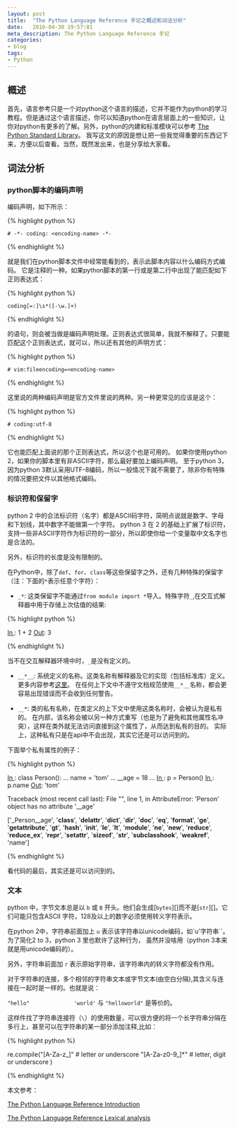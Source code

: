 ```yaml
---
layout: post
title:  "The Python Language Reference 手记之概述和词法分析"
date:   2016-04-30 19:57:01
meta_description: The Python Language Reference 手记
categories:
- blog
tags:
- Python
---
```


## 概述

首先，语言参考只是一个对python这个语言的描述，它并不能作为python的学习教程。但是通过这个语言描述，你可以知道python在语言层面上的一些知识，让你对python有更多的了解。另外，python的内建和标准模块可以参考 [The Python Standard Library][stdlib]。
我写这文的原因是想让把一些我觉得重要的东西记下来，方便以后查看。当然，既然发出来，也是分享给大家看。


## 词法分析

### python脚本的编码声明

编码声明，如下所示：

{% highlight python %}

    # -*- coding: <encoding-name> -*-
    
{% endhighlight %}
   
就是我们在python脚本文件中经常能看到的，表示此脚本内容以什么编码方式编码。
它是注释的一种。如果python脚本的第一行或是第二行中出现了能匹配如下正则表达式：

{% highlight python %}

    coding[=:]\s*([-\w.]+)
    
{% endhighlight %}

的语句，则会被当做是编码声明处理。正则表达式很简单，我就不解释了。只要能匹配这个正则表达式，就可以，所以还有其他的声明方式：

{% highlight python %}

    # vim:fileencoding=<encoding-name>
    
{% endhighlight %}

这里说的两种编码声明是官方文件里说的两种。另一种更常见的应该是这个：

{% highlight python %}

    # coding:utf-8

{% endhighlight %}

它也能匹配上面说的那个正则表达式，所以这个也是可用的。
如果你使用python 2，如果你的脚本里有非ASCII字符，那么最好要加上编码声明。
至于python 3，因为python 3默认采用UTF-8编码，所以一般情况下就不需要了，除非你有特殊的情况要把文件以其他格式编码。

### 标识符和保留字

python 2 中的合法标识符（名字）都是ASCII码字符，简明点说就是数字、字母和下划线，其中数字不能做第一个字符。
python 3 在 2 的基础上扩展了标识符，支持一些非ASCII字符作为标识符的一部分，所以即使你给一个变量取中文名字也是合法的。

另外，标识符的长度是没有限制的。

在Python中，除了`def`、`for`、`class`等这些保留字之外，还有几种特殊的保留字（注：下面的`*`表示任意个字符）：

* `_*`: 这类保留字不能通过`from module import *`导入。特殊字符`_`,在交互式解释器中用于存储上次估值的结果:

{% highlight python %}

[In ]: 1 + 2
[Out]: 3

[In ]: _
[Out]: 3

{% endhighlight %}

当不在交互解释器环境中时，`_`是没有定义的。

* `__*__`: 系统定义的名称。这类名称有解释器及它的实现（包括标准库）定义。更多内容参考[这里][specialnames]。
在任何上下文中不遵守文档规范使用`__*__`名称，都会更容易出现错误而不会收到任何警告。

* `__*`: 类的私有名称，在类定义的上下文中使用这类名称时，会被认为是私有的。
在内部，该名称会被以另一种方式重写（也是为了避免和其他属性名冲突），这样在类外就无法访问直接到这个属性了，从而达到私有的目的。
实际上，这种私有只是在api中不会出现，其实它还是可以访问到的。

下面举个私有属性的例子：

{% highlight python %}

[In ]: class Person():
...        name = 'tom'
...        __age = 18
... 
[In ]: p = Person()
[In ]: p.name
[Out]: 'tom'

[In ]: p.__age
Traceback (most recent call last):
File "<stdin>", line 1, in <module>
AttributeError: 'Person' object has no attribute '__age'

[In ]: dir(p)
['_Person__age', '__class__', '__delattr__', '__dict__', '__dir__', '__doc__', '__eq__', '__format__', '__ge__', '__getattribute__', '__gt__', '__hash__', '__init__', '__le__', '__lt__', '__module__', '__ne__', '__new__', '__reduce__', '__reduce_ex__', '__repr__', '__setattr__', '__sizeof__', '__str__', '__subclasshook__', '__weakref__', 'name']

[In ]: p._Person__age
[Out]: 18

{% endhighlight %}

看代码的最后，其实还是可以访问到的。


### 文本

python 中，字节文本总是以 `b` 或 `B` 开头。他们会生成[`bytes`][]而不是[`str`][]。它们可能只包含ASCII 字符，128及以上的数字必须使用转义字符表示。

在python 2中，字符串前面加上 `u` 表示该字符串以unicode编码，如`u'字符串``。为了简化2 to 3，python 3 里也默许了这种行为，
虽然并没啥用（python 3本来就是用unicode编码的）。

另外，字符串前面加 `r` 表示原始字符串，该字符串内的转义字符都没有作用。

对于字符串的连接，多个相邻的字符串文本或字节文本(由空白分隔),其含义与连接在一起时是一样的。也就是说：

`"hello"              'world'` 与 `"helloworld"` 是等价的。

这样件找了字符串连接符（`\`）的使用数量，可以很方便的将一个长字符串分隔在多行上，甚至可以在字符串的某一部分添加注释,比如：

{% highlight python %}

re.compile("[A-Za-z_]"       # letter or underscore
           "[A-Za-z0-9_]*"   # letter, digit or underscore
          )

{% endhighlight %}



本文参考：

[The Python Language Reference Introduction][intr]

[The Python Language Reference Lexical analysis][lexical]


[stdlib]:  https://docs.python.org/3/library/index.html#library-index
[specialnames]: https://docs.python.org/3/reference/datamodel.html#specialnames
[bytes]: https://docs.python.org/3/library/functions.html#bytes
[str]: https://docs.python.org/3/library/stdtypes.html#str
[intr]: https://docs.python.org/3/reference/introduction.html
[lexical]: https://docs.python.org/3/reference/lexical_analysis.html